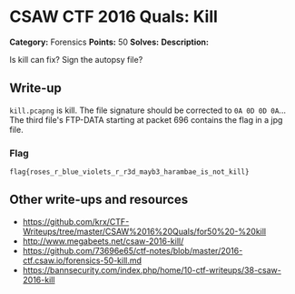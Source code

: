# CSAW CTF 2016 Quals: Kill

**Category:** Forensics
**Points:** 50
**Solves:**
**Description:**

Is kill can fix? Sign the autopsy file?

## Write-up

`kill.pcapng` is kill. The file signature should be corrected to `0A 0D 0D 0A`... The third file's FTP-DATA starting at packet 696 contains the flag in a jpg file.

### Flag

`flag{roses_r_blue_violets_r_r3d_mayb3_harambae_is_not_kill}`

## Other write-ups and resources

* https://github.com/krx/CTF-Writeups/tree/master/CSAW%2016%20Quals/for50%20-%20kill
* http://www.megabeets.net/csaw-2016-kill/
* https://github.com/73696e65/ctf-notes/blob/master/2016-ctf.csaw.io/forensics-50-kill.md
* https://bannsecurity.com/index.php/home/10-ctf-writeups/38-csaw-2016-kill
